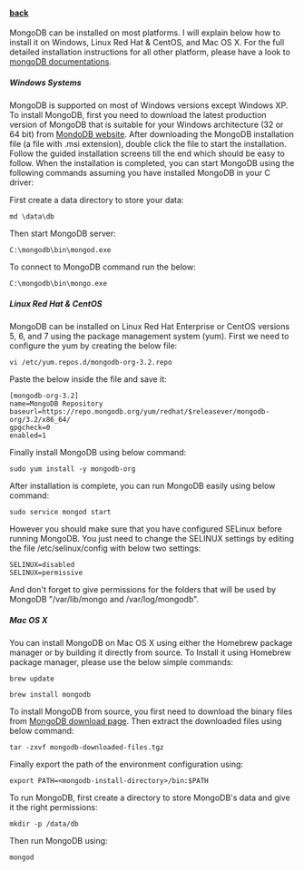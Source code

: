 #### [back](getting_started_main.md)

MongoDB can be installed on most platforms. I will explain below how to install it on Windows, Linux Red Hat & CentOS, and Mac OS X. For the full detailed installation instructions for all other platform, please have a look to [mongoDB documentations](https://docs.mongodb.org/manual/).  

##### Windows Systems

MongoDB is supported on most of Windows versions except Windows XP. To install MongoDB, first you need to download the latest production version of MongoDB that is suitable for your Windows architecture (32 or 64 bit) from [MondoDB website](https://www.mongodb.org/downloads?_ga=1.147842807.1782745976.1443197794#production). 
After downloading the MongoDB installation file (a file with .msi extension), double click the file to start the installation. Follow the guided installation screens till the end which should be easy to follow. 
When the installation is completed, you can start MongoDB using the following commands assuming you have installed MongoDB in your C driver:

First create a data directory to store your data:

````
md \data\db
````

Then start MongoDB server:

````
C:\mongodb\bin\mongod.exe
````

To connect to MongoDB command run the below:

````
C:\mongodb\bin\mongo.exe
````

##### Linux Red Hat & CentOS 

MongoDB can be installed on Linux Red Hat Enterprise or CentOS versions 5, 6, and 7 using the package management system (yum). First we need to configure the yum by creating the below file:

````
vi /etc/yum.repos.d/mongodb-org-3.2.repo
````

Paste the below inside the file and save it:

````
[mongodb-org-3.2]
name=MongoDB Repository
baseurl=https://repo.mongodb.org/yum/redhat/$releasever/mongodb-org/3.2/x86_64/
gpgcheck=0
enabled=1
````

Finally install MongoDB using below command:

````
sudo yum install -y mongodb-org
````


After installation is complete, you can run MongoDB easily using below command:

````
sudo service mongod start
````

However you should make sure that you have configured SELinux before running MongoDB. You just need to change the SELINUX settings by editing the file /etc/selinux/config with below two settings:

````
SELINUX=disabled
SELINUX=permissive
````

And don't forget to give permissions for the folders that will be used by MongoDB "/var/lib/mongo and /var/log/mongodb".

##### Mac OS X

You can install MongoDB on Mac OS X using either the Homebrew package manager or by building it directly from source. To Install it using Homebrew package manager, please use the below simple commands:


````
brew update
````

````
brew install mongodb
````

To install MongoDB from source, you first need to download the binary files from [MongoDB download page](https://www.mongodb.org/downloads). Then extract the downloaded files using below command:

````
tar -zxvf mongodb-downloaded-files.tgz
````

Finally export the path of the environment configuration using:

````
export PATH=<mongodb-install-directory>/bin:$PATH
````


To run MongoDB, first create a directory to store MongoDB's data and give it the right permissions:

````
mkdir -p /data/db
````

Then run MongoDB using:

````
mongod
````




